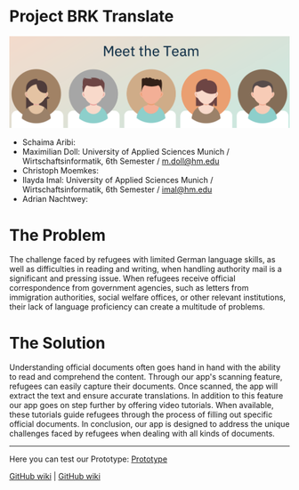 # Project BRK Translate

![image](Assignments/Team8.png)

* Schaima Aribi:
* Maximilian Doll: University of Applied Sciences Munich / Wirtschaftsinformatik, 6th Semester / [m.doll@hm.edu](mailto:m.doll@hm.edu)
* Christoph Moemkes:
* Ilayda Imal: University of Applied Sciences Munich / Wirtschaftsinformatik, 6th Semester / [imal@hm.edu](mailto:imal@hm.edu)
* Adrian Nachtwey:

# The Problem
The challenge faced by refugees with limited German language skills, as well as difficulties in reading and writing, when handling authority mail is a significant and pressing issue. When refugees receive official correspondence from government agencies, such as letters from immigration authorities, social welfare offices, or other relevant institutions, their lack of language proficiency can create a multitude of problems.

# The Solution
Understanding official documents often goes hand in hand with the ability to read and comprehend the content. Through our app's scanning feature, refugees can easily capture their documents. Once scanned, the app will extract the text and ensure accurate translations.
In addition to this feature our app goes on step further by offering video tutorials. When available, these tutorials guide refugees through the process of filling out specific official documents.
In conclusion, our app is designed to address the unique challenges faced by refugees when dealing with all kinds of documents.


*** 


Here you can test our Prototype:
<a href="https://www.figma.com/proto/EifPhzuCLj9yfI8Y90Tx3D/prototyp?type=design&node-id=218-774&scaling=min-zoom&page-id=82%3A149&starting-point-node-id=115%3A299">Prototype</a>

[GitHub wiki](https://real-projects-digitalization.github.io/SS23-Team-8/) | [GitHub wiki](https://github.com/Real-Projects-Digitalization/SS23-Team-8/wiki)
